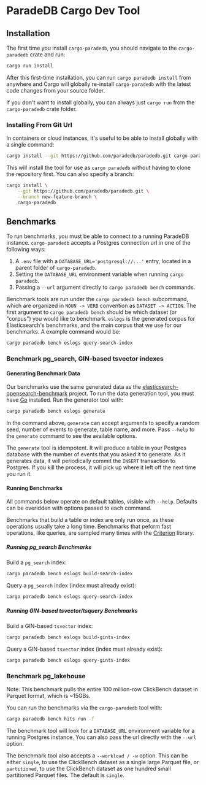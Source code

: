 # ParadeDB Cargo Dev Tool

## Installation

The first time you install `cargo-paradedb`, you should navigate to the `cargo-paradedb` crate and run:

```sh
cargo run install
```

After this first-time installation, you can run `cargo paradedb install` from anywhere and Cargo will globally re-install `cargo-paradedb` with the latest code changes from your source folder.

If you don't want to install globally, you can always just `cargo run` from the `cargo-paradedb` crate folder.

### Installing From Git Url

In containers or cloud instances, it's useful to be able to install globally with a single command:

```sh
cargo install --git https://github.com/paradedb/paradedb.git cargo-paradedb
```

This will install the tool for use as `cargo paradedb` without having to clone the repository first. You can also specify a branch:

```sh
cargo install \
    --git https://github.com/paradedb/paradedb.git \
    --branch new-feature-branch \
    cargo-paradedb
```

## Benchmarks

To run benchmarks, you must be able to connect to a running ParadeDB instance. `cargo-paradedb` accepts a Postgres connection url in one of the following ways:

1. A `.env` file with a `DATABASE_URL='postgresql://...'` entry, located in a parent folder of `cargo-paradedb`.
2. Setting the `DATABASE_URL` environment variable when running `cargo paradedb`.
3. Passing a `--url` argument directly to `cargo paradedb bench` commands.

Benchmark tools are run under the `cargo paradedb bench` subcommand, which are organized in `NOUN -> VERB` convention as `DATASET -> ACTION`. The first argument to `cargo paradedb bench` should be which dataset (or "corpus") you would like to benchmark. `eslogs` is the generated corpus for Elasticsearch's benchmarks, and the main corpus that we use for our benchmarks. A example command would be:

```sh
cargo paradedb bench eslogs query-search-index
```

### Benchmark pg_search, GIN-based tsvector indexes

#### Generating Benchmark Data

Our benchmarks use the same generated data as the [elasticsearch-opensearch-benchmark](https://github.com/elastic/elasticsearch-opensearch-benchmark) project. To run the data generation tool, you must have [Go](https://go.dev/doc/install) installed. Run the generator tool with:

```sh
cargo paradedb bench eslogs generate
```

In the command above, `generate` can accept arguments to specify a random seed, number of events to generate, table name, and more. Pass `--help` to the `generate` command to see the available options.

The `generate` tool is idempotent. It will produce a table in your Postgres database with the number of events that you asked it to generate. As it generates data, it will periodically commit the `INSERT` transaction to Postgres. If you kill the process, it will pick up where it left off the next time you run it.

#### Running Benchmarks

All commands below operate on default tables, visible with `--help`. Defaults can be overidden with options passed to each command.

Benchmarks that build a table or index are only run once, as these operations usually take a long time. Benchmarks that peform fast operations, like queries, are sampled many times with the [Criterion](https://github.com/bheisler/criterion.rs) library.

##### Running pg_search Benchmarks

Build a `pg_search` index:

```sh
cargo paradedb bench eslogs build-search-index
```

Query a `pg_search` index (index must already exist):

```sh
cargo paradedb bench eslogs query-search-index
```

##### Running GIN-based tsvector/tsquery Benchmarks

Build a GIN-based `tsvector` index:

```sh
cargo paradedb bench eslogs build-gints-index
```

Query a GIN-based `tsvector` index (index must already exist):

```sh
cargo paradedb bench eslogs query-gints-index
```

### Benchmark pg_lakehouse

Note: This benchmark pulls the entire 100 million-row ClickBench dataset in Parquet format, which is ~15GBs.

You can run the benchmarks via the `cargo-paradedb` tool with:

```bash
cargo paradedb bench hits run -f
```

The benchmark tool will look for a `DATABASE_URL` environment variable for a running Postgres instance. You can also pass the url directly with the `--url` option.

The benchmark tool also accepts a `--workload / -w` option. This can be either `single`, to use the ClickBench dataset as a single large Parquet file, or `partitioned`, to use the ClickBench dataset as one hundred small partitioned Parquet files. The default is `single`.
